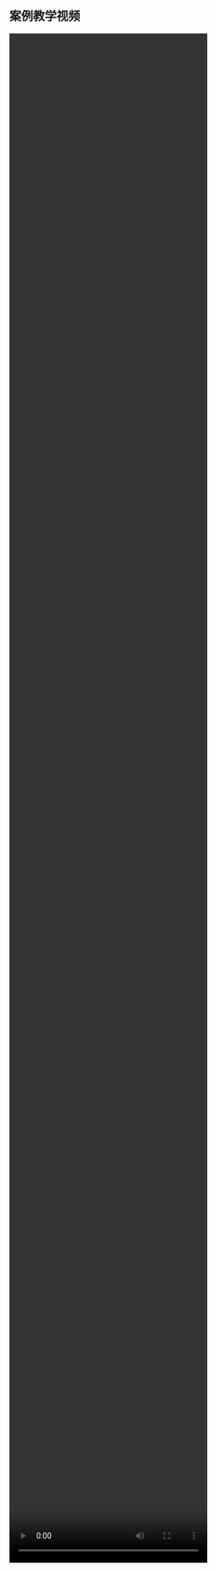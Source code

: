 ## 案例教学视频

<video src="http://momodel-ai.s3.natapp.cc/pyapi/static/videos/dev_guide.mp4" controls="controls" width="70%" height="70%" />
